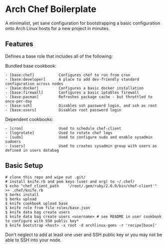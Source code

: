 Arch Chef Boilerplate
===============
A minimalist, yet sane configuration for bootstrapping a basic configuration onto Arch Linux hosts for a new project in minutes.


Features
--------

Defines a base role that includes all of the following:


Bundled base cookbook:

    - [base:chef]           Configures chef to run from cron
    - [base:developer]      A place to add dev-friendly standard configuration across nodes
    - [base:docker]         Configures a basic docker installation
    - [base:firewall]       Configures a basic iptables firewall
    - [base:pacman]         Refreshes package cache - but throttled to once-per-day
    - [base:ssh]            Disables ssh password login, and ssh as root
    - [base:users]          Disables root password login

Dependent cookbooks:

    - [cron]                Used to schedule chef-client
    - [logrotate]           Used to rotate chef logs
    - [sudo]                Used to configure sudo and enable sysadmin sudoers
    - [users]               Used to creates sysadmin group with users as defined in users databag

Basic Setup
-----------

    # clone this repo and wipe out .git/
    # install knife.rb and pem keys (user and org) to ~/.chef/
    $ echo "chef_client_path	'/root/.gem/ruby/2.0.0/bin/chef-client'" >> .chef/knife.rb
    $ berks install
    $ berks upload
    $ knife cookbook upload base
    $ knife role from file roles/base.json
    $ knife data bag create users
    $ knife data bag create users <username> # see README in user cookbook to configure with SSH public key*
    $ knife bootstrap <host> -x root -d archlinux-gems -r 'recipe[base]'

Don't neglect to add at least one user and SSH public key or you may not be able to SSH into your node.
